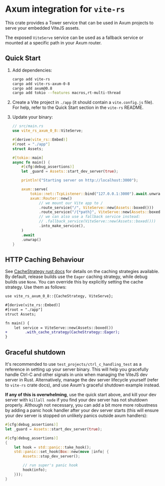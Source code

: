 # Axum integration for `vite-rs`

This crate provides a Tower service that can be used in Axum projects to serve your embedded ViteJS assets.

The exposed `ViteServe` service can be used as a fallback service or mounted at a specific path in your Axum router.

## Quick Start

1. Add dependencies:

   ```sh
   cargo add vite-rs
   cargo add vite-rs-axum-0-8
   cargo add axum@0.8
   cargo add tokio --features macros,rt-multi-thread
   ```

2. Create a Vite project in `./app` (it should contain a `vite.config.js` file). For help, refer to the Quick Start section in the `vite-rs` README.

3. Update your binary:

   ```rs
   // src/main.rs
   use vite_rs_axum_0_8::ViteServe;

   #[derive(vite_rs::Embed)]
   #[root = "./app"]
   struct Assets;

   #[tokio::main]
   async fn main() {
       #[cfg(debug_assertions)]
       let _guard = Assets::start_dev_server(true);

       println!("Starting server on http://localhost:3000");

       axum::serve(
           tokio::net::TcpListener::bind("127.0.0.1:3000").await.unwrap(),
           axum::Router::new()
               // we mount our Vite app to /
               .route_service("/", ViteServe::new(Assets::boxed()))
               .route_service("/{*path}", ViteServe::new(Assets::boxed()))
               // we can also use a fallback service instead:
               // .fallback_service(ViteServe::new(Assets::boxed()))
               .into_make_service(),
       )
       .await
       .unwrap()
   }
   ```

## HTTP Caching Behaviour

See [CacheStrategy rust docs](https://docs.rs/vite-rs-axum-0-8?search=CacheStrategy) for details on the caching strategies available. By default, release builds use the `Eager` caching strategy, while debug builds use `None`. You can override this by explicitly setting the cache strategy. Use them as follows:

```diff
use vite_rs_axum_0_8::{CacheStrategy, ViteServe};

#[derive(vite_rs::Embed)]
#[root = "./app"]
struct Assets;

fn main() {
    let service = ViteServe::new(Assets::boxed())
+        .with_cache_strategy(CacheStrategy::Eager);
}
```

## Graceful shutdown

It's recommended to use `test_projects/ctrl_c_handling_test` as a reference in setting up your server binary. This will help you gracefully handle Ctrl-C and other signals in unix when managing the ViteJS dev server in Rust. Alternatively, manage the dev server lifecycle yourself (refer to `vite-rs` crate docs), and use Axum's graceful shutdown example instead.

**If any of this is overwhelming**, use the quick start above, and kill your dev server with `killall node` if you find your dev server has not shutdown properly. Although not necessary, you can add a bit more more robustness by adding a panic hook handler after your dev server starts (this will ensure your dev server is stopped on unlikely panics outside axum handlers):

```rs
#[cfg(debug_assertions)]
let _guard = Assets::start_dev_server(true);

#[cfg(debug_assertions)]
{
    let hook = std::panic::take_hook();
    std::panic::set_hook(Box::new(move |info| {
        Assets::stop_dev_server();

        // run super's panic hook
        hook(info);
    }));
}
```
